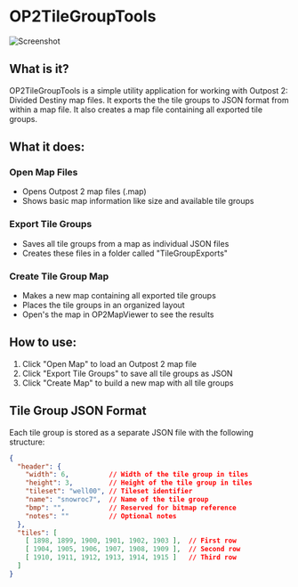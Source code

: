 # OP2TileGroupTools

![Screenshot](https://images.outpostuniverse.org/OP2TileGroupTools.png)

## What is it?
OP2TileGroupTools is a simple utility application for working with Outpost 2: Divided Destiny map files. It exports the the tile groups to JSON format from within a map file. It also creates a map file containing all exported tile groups.

## What it does:

### Open Map Files
- Opens Outpost 2 map files (.map)
- Shows basic map information like size and available tile groups

### Export Tile Groups
- Saves all tile groups from a map as individual JSON files
- Creates these files in a folder called "TileGroupExports"

### Create Tile Group Map
- Makes a new map containing all exported tile groups
- Places the tile groups in an organized layout
- Open's the map in OP2MapViewer to see the results

## How to use:
1. Click "Open Map" to load an Outpost 2 map file
2. Click "Export Tile Groups" to save all tile groups as JSON
3. Click "Create Map" to build a new map with all tile groups

## Tile Group JSON Format

Each tile group is stored as a separate JSON file with the following structure:

```json
{
  "header": {
    "width": 6,          // Width of the tile group in tiles
    "height": 3,         // Height of the tile group in tiles
    "tileset": "well00", // Tileset identifier
    "name": "snowroc7",  // Name of the tile group
    "bmp": "",           // Reserved for bitmap reference
    "notes": ""          // Optional notes
  },
  "tiles": [
    [ 1898, 1899, 1900, 1901, 1902, 1903 ],  // First row
    [ 1904, 1905, 1906, 1907, 1908, 1909 ],  // Second row
    [ 1910, 1911, 1912, 1913, 1914, 1915 ]   // Third row
  ]
}
```
